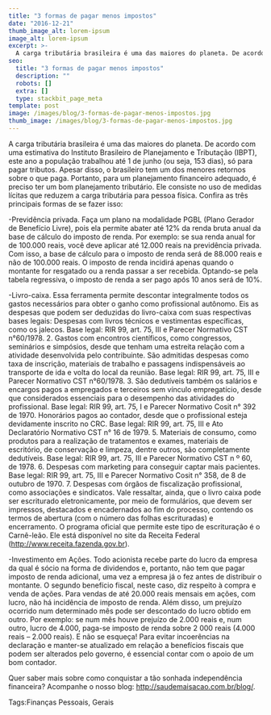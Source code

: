 ```yaml
---
title: "3 formas de pagar menos impostos"
date: "2016-12-21"
thumb_image_alt: lorem-ipsum
image_alt: lorem-ipsum
excerpt: >-
  A carga tributária brasileira é uma das maiores do planeta. De acordo com uma estimativa do Instituto Brasileiro de Planejamento e Tributação (IBPT), este ano a população trabalhou até 1 de junho (ou seja, 153 dias), só para pagar tributos. Apesar disso, o brasileiro tem um dos menores retornos sobre o que paga. Portanto, para um planejamento financeiro adequado, é preciso ter um bom planejamento tributário. Ele consiste no uso de medidas lícitas que reduzem a carga tributária para pessoa física. Confira as três principais formas de se fazer isso:
seo:
  title: "3 formas de pagar menos impostos"
  description: ""
  robots: []
  extra: []
  type: stackbit_page_meta
template: post
image: /images/blog/3-formas-de-pagar-menos-impostos.jpg
thumb_image: /images/blog/3-formas-de-pagar-menos-impostos.jpg
---
```


A carga tributária brasileira é uma das maiores do planeta. De acordo com uma estimativa do Instituto Brasileiro de Planejamento e Tributação (IBPT), este ano a população trabalhou até 1 de junho (ou seja, 153 dias), só para pagar tributos. Apesar disso, o brasileiro tem um dos menores retornos sobre o que paga. Portanto, para um planejamento financeiro adequado, é preciso ter um bom planejamento tributário. Ele consiste no uso de medidas lícitas que reduzem a carga tributária para pessoa física. Confira as três principais formas de se fazer isso:

-Previdência privada. Faça um plano na modalidade PGBL (Plano Gerador de Benefício Livre), pois ela permite abater até 12% da renda bruta anual da base de cálculo do imposto de renda. Por exemplo: se sua renda anual for de 100.000 reais, você deve aplicar até 12.000 reais na previdência privada. Com isso, a base de cálculo para o imposto de renda será de 88.000 reais e não de 100.000 reais. O imposto de renda incidirá apenas quando o montante for resgatado ou a renda passar a ser recebida. Optando-se pela tabela regressiva, o imposto de renda a ser pago após 10 anos será de 10%.

-Livro-caixa. Essa ferramenta permite descontar integralmente todos os gastos necessários para obter o ganho como profissional autônomo. Eis as despesas que podem ser deduzidas do livro-caixa com suas respectivas bases legais:
Despesas com livros técnicos e vestimentas específicas, como os jalecos.
Base legal: RIR 99, art. 75, III e Parecer Normativo CST n°60/1978. 2.
Gastos com encontros científicos, como congressos, seminários e simpósios, desde que tenham uma estreita relação com a atividade desenvolvida pelo contribuinte. São admitidas despesas como taxa de inscrição, materiais de trabalho e passagens indispensáveis ao transporte de ida e volta do local da reunião.
Base legal: RIR 99, art. 75, III e Parecer Normativo CST n°60/1978. 3.
São dedutíveis também os salários e encargos pagos a empregados e terceiros sem vínculo empregatício, desde que considerados essenciais para o desempenho das atividades do profissional.
Base legal: RIR 99, art. 75, I e Parecer Normativo Cosit n° 392 de 1970.
Honorários pagos ao contador, desde que o profissional esteja devidamente inscrito no CRC.
Base legal: RIR 99, art. 75, III e Ato Declaratório Normativo CST n° 16 de 1979. 5.
Materiais de consumo, como produtos para a realização de tratamentos e exames, materiais de escritório, de conservação e limpeza, dentre outros, são completamente dedutíveis.
Base legal: RIR 99, art. 75, III e Parecer Normativo CST n º 60, de 1978. 6.
Despesas com marketing para conseguir captar mais pacientes.
Base legal: RIR 99, art. 75, III e Parecer Normativo Cosit n° 358, de 8 de outubro de 1970. 7.
Despesas com órgãos de fiscalização profissional, como associações e sindicatos.
Vale ressaltar, ainda, que o livro caixa pode ser escriturado eletronicamente, por meio de formulários, que devem ser impressos, destacados e encadernados ao fim do processo, contendo os termos de abertura (com o número das folhas escrituradas) e encerramento. O programa oficial que permite este tipo de escrituração é o Carnê-leão. Ele está disponível no site da Receita Federal (http://www.receita.fazenda.gov.br).

-Investimento em Ações. Todo acionista recebe parte do lucro da empresa da qual é sócio na forma de dividendos e, portanto, não tem que pagar imposto de renda adicional, uma vez a empresa já o fez antes de distribuir o montante. O segundo benefício fiscal, neste caso, diz respeito à compra e venda de ações. Para vendas de até 20.000 reais mensais em ações, com lucro, não há incidência de imposto de renda. Além disso, um prejuízo ocorrido num determinado mês pode ser descontado do lucro obtido em outro. Por exemplo: se num mês houve prejuízo de 2.000 reais e, num outro, lucro de 4.000, paga-se imposto de renda sobre 2 000 reais (4.000 reais – 2.000 reais).
E não se esqueça! Para evitar incoerências na declaração e manter-se atualizado em relação a benefícios fiscais que podem ser alterados pelo governo, é essencial contar com o apoio de um bom contador.

Quer saber mais sobre como conquistar a tão sonhada independência financeira? Acompanhe o nosso blog: http://saudemaisacao.com.br/blog/.

Tags:Finanças Pessoais, Gerais
